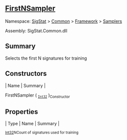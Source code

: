 # <sub>[FirstNSampler](./FirstNSampler.md)</sub>

Namespace: [SigStat]() > [Common](./../../README.md) > [Framework]() > [Samplers](./README.md)

Assembly: SigStat.Common.dll

## Summary
Selects the first N signatures for training

## Constructors

| Name | Summary | 

FirstNSampler ( <sub>[`Int32`](https://docs.microsoft.com/en-us/dotnet/api/System.Int32)</sub> )<sub>Constructor</sub>


## Properties

| Type | Name | Summary | 

<sub>[Int32](https://docs.microsoft.com/en-us/dotnet/api/System.Int32)</sub><sub>N</sub><sub>Count of signatures used for training</sub>


